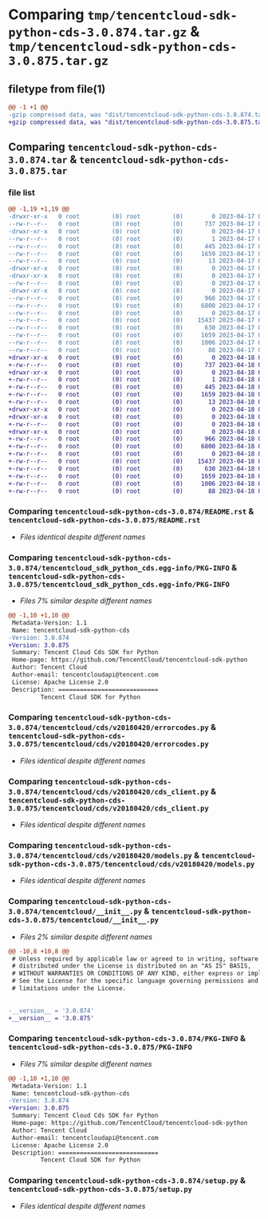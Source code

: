 # Comparing `tmp/tencentcloud-sdk-python-cds-3.0.874.tar.gz` & `tmp/tencentcloud-sdk-python-cds-3.0.875.tar.gz`

## filetype from file(1)

```diff
@@ -1 +1 @@
-gzip compressed data, was "dist/tencentcloud-sdk-python-cds-3.0.874.tar", last modified: Mon Apr 17 00:23:39 2023, max compression
+gzip compressed data, was "dist/tencentcloud-sdk-python-cds-3.0.875.tar", last modified: Tue Apr 18 00:27:07 2023, max compression
```

## Comparing `tencentcloud-sdk-python-cds-3.0.874.tar` & `tencentcloud-sdk-python-cds-3.0.875.tar`

### file list

```diff
@@ -1,19 +1,19 @@
-drwxr-xr-x   0 root         (0) root         (0)        0 2023-04-17 00:23:39.000000 tencentcloud-sdk-python-cds-3.0.874/
--rw-r--r--   0 root         (0) root         (0)      737 2023-04-17 00:23:39.000000 tencentcloud-sdk-python-cds-3.0.874/README.rst
-drwxr-xr-x   0 root         (0) root         (0)        0 2023-04-17 00:23:39.000000 tencentcloud-sdk-python-cds-3.0.874/tencentcloud_sdk_python_cds.egg-info/
--rw-r--r--   0 root         (0) root         (0)        1 2023-04-17 00:23:39.000000 tencentcloud-sdk-python-cds-3.0.874/tencentcloud_sdk_python_cds.egg-info/dependency_links.txt
--rw-r--r--   0 root         (0) root         (0)      445 2023-04-17 00:23:39.000000 tencentcloud-sdk-python-cds-3.0.874/tencentcloud_sdk_python_cds.egg-info/SOURCES.txt
--rw-r--r--   0 root         (0) root         (0)     1659 2023-04-17 00:23:39.000000 tencentcloud-sdk-python-cds-3.0.874/tencentcloud_sdk_python_cds.egg-info/PKG-INFO
--rw-r--r--   0 root         (0) root         (0)       13 2023-04-17 00:23:39.000000 tencentcloud-sdk-python-cds-3.0.874/tencentcloud_sdk_python_cds.egg-info/top_level.txt
-drwxr-xr-x   0 root         (0) root         (0)        0 2023-04-17 00:23:39.000000 tencentcloud-sdk-python-cds-3.0.874/tencentcloud/
-drwxr-xr-x   0 root         (0) root         (0)        0 2023-04-17 00:23:39.000000 tencentcloud-sdk-python-cds-3.0.874/tencentcloud/cds/
--rw-r--r--   0 root         (0) root         (0)        0 2023-04-17 00:23:39.000000 tencentcloud-sdk-python-cds-3.0.874/tencentcloud/cds/__init__.py
-drwxr-xr-x   0 root         (0) root         (0)        0 2023-04-17 00:23:39.000000 tencentcloud-sdk-python-cds-3.0.874/tencentcloud/cds/v20180420/
--rw-r--r--   0 root         (0) root         (0)      966 2023-04-17 00:23:39.000000 tencentcloud-sdk-python-cds-3.0.874/tencentcloud/cds/v20180420/errorcodes.py
--rw-r--r--   0 root         (0) root         (0)     6800 2023-04-17 00:23:39.000000 tencentcloud-sdk-python-cds-3.0.874/tencentcloud/cds/v20180420/cds_client.py
--rw-r--r--   0 root         (0) root         (0)        0 2023-04-17 00:23:39.000000 tencentcloud-sdk-python-cds-3.0.874/tencentcloud/cds/v20180420/__init__.py
--rw-r--r--   0 root         (0) root         (0)    15437 2023-04-17 00:23:39.000000 tencentcloud-sdk-python-cds-3.0.874/tencentcloud/cds/v20180420/models.py
--rw-r--r--   0 root         (0) root         (0)      630 2023-04-17 00:23:39.000000 tencentcloud-sdk-python-cds-3.0.874/tencentcloud/__init__.py
--rw-r--r--   0 root         (0) root         (0)     1659 2023-04-17 00:23:39.000000 tencentcloud-sdk-python-cds-3.0.874/PKG-INFO
--rw-r--r--   0 root         (0) root         (0)     1006 2023-04-17 00:23:39.000000 tencentcloud-sdk-python-cds-3.0.874/setup.py
--rw-r--r--   0 root         (0) root         (0)       88 2023-04-17 00:23:39.000000 tencentcloud-sdk-python-cds-3.0.874/setup.cfg
+drwxr-xr-x   0 root         (0) root         (0)        0 2023-04-18 00:27:07.000000 tencentcloud-sdk-python-cds-3.0.875/
+-rw-r--r--   0 root         (0) root         (0)      737 2023-04-18 00:27:07.000000 tencentcloud-sdk-python-cds-3.0.875/README.rst
+drwxr-xr-x   0 root         (0) root         (0)        0 2023-04-18 00:27:07.000000 tencentcloud-sdk-python-cds-3.0.875/tencentcloud_sdk_python_cds.egg-info/
+-rw-r--r--   0 root         (0) root         (0)        1 2023-04-18 00:27:07.000000 tencentcloud-sdk-python-cds-3.0.875/tencentcloud_sdk_python_cds.egg-info/dependency_links.txt
+-rw-r--r--   0 root         (0) root         (0)      445 2023-04-18 00:27:07.000000 tencentcloud-sdk-python-cds-3.0.875/tencentcloud_sdk_python_cds.egg-info/SOURCES.txt
+-rw-r--r--   0 root         (0) root         (0)     1659 2023-04-18 00:27:07.000000 tencentcloud-sdk-python-cds-3.0.875/tencentcloud_sdk_python_cds.egg-info/PKG-INFO
+-rw-r--r--   0 root         (0) root         (0)       13 2023-04-18 00:27:07.000000 tencentcloud-sdk-python-cds-3.0.875/tencentcloud_sdk_python_cds.egg-info/top_level.txt
+drwxr-xr-x   0 root         (0) root         (0)        0 2023-04-18 00:27:07.000000 tencentcloud-sdk-python-cds-3.0.875/tencentcloud/
+drwxr-xr-x   0 root         (0) root         (0)        0 2023-04-18 00:27:07.000000 tencentcloud-sdk-python-cds-3.0.875/tencentcloud/cds/
+-rw-r--r--   0 root         (0) root         (0)        0 2023-04-18 00:27:07.000000 tencentcloud-sdk-python-cds-3.0.875/tencentcloud/cds/__init__.py
+drwxr-xr-x   0 root         (0) root         (0)        0 2023-04-18 00:27:07.000000 tencentcloud-sdk-python-cds-3.0.875/tencentcloud/cds/v20180420/
+-rw-r--r--   0 root         (0) root         (0)      966 2023-04-18 00:27:07.000000 tencentcloud-sdk-python-cds-3.0.875/tencentcloud/cds/v20180420/errorcodes.py
+-rw-r--r--   0 root         (0) root         (0)     6800 2023-04-18 00:27:07.000000 tencentcloud-sdk-python-cds-3.0.875/tencentcloud/cds/v20180420/cds_client.py
+-rw-r--r--   0 root         (0) root         (0)        0 2023-04-18 00:27:07.000000 tencentcloud-sdk-python-cds-3.0.875/tencentcloud/cds/v20180420/__init__.py
+-rw-r--r--   0 root         (0) root         (0)    15437 2023-04-18 00:27:07.000000 tencentcloud-sdk-python-cds-3.0.875/tencentcloud/cds/v20180420/models.py
+-rw-r--r--   0 root         (0) root         (0)      630 2023-04-18 00:27:07.000000 tencentcloud-sdk-python-cds-3.0.875/tencentcloud/__init__.py
+-rw-r--r--   0 root         (0) root         (0)     1659 2023-04-18 00:27:07.000000 tencentcloud-sdk-python-cds-3.0.875/PKG-INFO
+-rw-r--r--   0 root         (0) root         (0)     1006 2023-04-18 00:27:07.000000 tencentcloud-sdk-python-cds-3.0.875/setup.py
+-rw-r--r--   0 root         (0) root         (0)       88 2023-04-18 00:27:07.000000 tencentcloud-sdk-python-cds-3.0.875/setup.cfg
```

### Comparing `tencentcloud-sdk-python-cds-3.0.874/README.rst` & `tencentcloud-sdk-python-cds-3.0.875/README.rst`

 * *Files identical despite different names*

### Comparing `tencentcloud-sdk-python-cds-3.0.874/tencentcloud_sdk_python_cds.egg-info/PKG-INFO` & `tencentcloud-sdk-python-cds-3.0.875/tencentcloud_sdk_python_cds.egg-info/PKG-INFO`

 * *Files 7% similar despite different names*

```diff
@@ -1,10 +1,10 @@
 Metadata-Version: 1.1
 Name: tencentcloud-sdk-python-cds
-Version: 3.0.874
+Version: 3.0.875
 Summary: Tencent Cloud Cds SDK for Python
 Home-page: https://github.com/TencentCloud/tencentcloud-sdk-python
 Author: Tencent Cloud
 Author-email: tencentcloudapi@tencent.com
 License: Apache License 2.0
 Description: ============================
         Tencent Cloud SDK for Python
```

### Comparing `tencentcloud-sdk-python-cds-3.0.874/tencentcloud/cds/v20180420/errorcodes.py` & `tencentcloud-sdk-python-cds-3.0.875/tencentcloud/cds/v20180420/errorcodes.py`

 * *Files identical despite different names*

### Comparing `tencentcloud-sdk-python-cds-3.0.874/tencentcloud/cds/v20180420/cds_client.py` & `tencentcloud-sdk-python-cds-3.0.875/tencentcloud/cds/v20180420/cds_client.py`

 * *Files identical despite different names*

### Comparing `tencentcloud-sdk-python-cds-3.0.874/tencentcloud/cds/v20180420/models.py` & `tencentcloud-sdk-python-cds-3.0.875/tencentcloud/cds/v20180420/models.py`

 * *Files identical despite different names*

### Comparing `tencentcloud-sdk-python-cds-3.0.874/tencentcloud/__init__.py` & `tencentcloud-sdk-python-cds-3.0.875/tencentcloud/__init__.py`

 * *Files 2% similar despite different names*

```diff
@@ -10,8 +10,8 @@
 # Unless required by applicable law or agreed to in writing, software
 # distributed under the License is distributed on an "AS IS" BASIS,
 # WITHOUT WARRANTIES OR CONDITIONS OF ANY KIND, either express or implied.
 # See the License for the specific language governing permissions and
 # limitations under the License.
 
 
-__version__ = '3.0.874'
+__version__ = '3.0.875'
```

### Comparing `tencentcloud-sdk-python-cds-3.0.874/PKG-INFO` & `tencentcloud-sdk-python-cds-3.0.875/PKG-INFO`

 * *Files 7% similar despite different names*

```diff
@@ -1,10 +1,10 @@
 Metadata-Version: 1.1
 Name: tencentcloud-sdk-python-cds
-Version: 3.0.874
+Version: 3.0.875
 Summary: Tencent Cloud Cds SDK for Python
 Home-page: https://github.com/TencentCloud/tencentcloud-sdk-python
 Author: Tencent Cloud
 Author-email: tencentcloudapi@tencent.com
 License: Apache License 2.0
 Description: ============================
         Tencent Cloud SDK for Python
```

### Comparing `tencentcloud-sdk-python-cds-3.0.874/setup.py` & `tencentcloud-sdk-python-cds-3.0.875/setup.py`

 * *Files identical despite different names*

